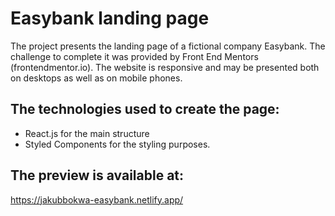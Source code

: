# Easybank landing page

The project presents the landing page of a fictional company Easybank. The challenge to complete it was provided by Front End Mentors (frontendmentor.io). The website is responsive and may be presented both on desktops as well as on mobile phones.

## The technologies used to create the page:

- React.js for the main structure
- Styled Components for the styling purposes.

## The preview is available at:

https://jakubbokwa-easybank.netlify.app/
